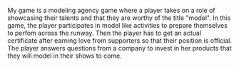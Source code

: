 My game is a modeling agency game where a player takes on a role of showcasing their talents and that they are worthy of the title "model". In this game, the player participates in model like activities to prepare themselves to perfom across the runway. Then the player has to get an actual certificate after earning love from supporters so that their position is official. The player answers questions from a company to invest in her products that they will model in their shows to come.